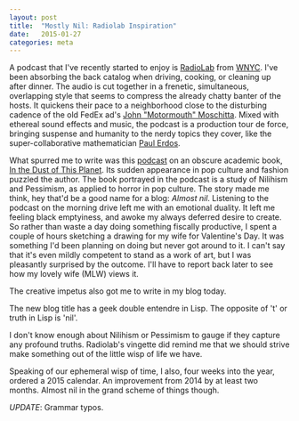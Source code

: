 ```yaml
---
layout: post
title:  "Mostly Nil: Radiolab Inspiration"
date:   2015-01-27
categories: meta 
---
```


A podcast that I've recently started to enjoy is
[RadioLab](http://www.radiolab.org) from [WNYC](wnyc.org).  I've been
absorbing the back catalog when driving, cooking, or cleaning up after
dinner. The audio is cut together in a frenetic, simultaneous,
overlapping style that seems to compress the already chatty banter of
the hosts.  It quickens their pace to a neighborhood close to the
disturbing cadence of the old FedEx ad's
[John "Motormouth" Moschitta](https://www.youtube.com/watch?v=NeK5ZjtpO-M). Mixed
with ethereal sound effects and music, the podcast is a production
tour de force, bringing suspense and humanity to the nerdy topics they
cover, like the super-collaborative mathematician
[Paul Erdos](http://www.radiolab.org/story/91699-from-benford-to-erdos/).

What spurred me to write was this
[podcast](http://www.radiolab.org/story/dust-planet/) on an obscure
academic book,
[In the Dust of This Planet](http://www.zero-books.net/books/in-the-dust-of-this-planet).
Its sudden appearance in pop culture and fashion puzzled the author.
The book portrayed in the podcast is a study of Nilihism and
Pessimism, as applied to horror in pop culture. The story made me
think, hey that'd be a good name for a blog: *Almost nil*.
Listening to the podcast on the morning drive left me with an
emotional duality.  It left me feeling black emptyiness, and awoke my
always deferred desire to create.  So rather than waste a day doing
something fiscally productive, I spent a couple of hours sketching a
drawing for my wife for Valentine's Day.  It was something I'd been
planning on doing but never got around to it.  I can't say that it's
even mildly competent to stand as a work of art, but I was pleasantly
surprised by the outcome.  I'll have to report back later to see how
my lovely wife (MLW) views it.

The creative impetus also got me to write in my blog today.

The new blog title has a geek double entendre in Lisp.  The opposite
of 't' or truth in Lisp is 'nil'.

I don't know enough about Nilihism or Pessimism to gauge if they
capture any profound truths.  Radiolab's vingette did remind me that
we should strive make something out of the little wisp of life we
have.

Speaking of our ephemeral wisp of time, I also, four weeks into the
year, ordered a 2015 calendar.  An improvement from 2014 by at least
two months.  Almost nil in the grand scheme of things though.

_UPDATE_: Grammar typos.
